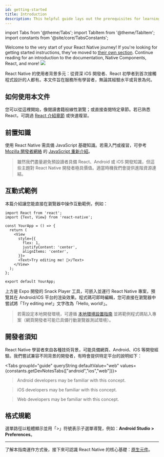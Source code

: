 ```yaml
---
id: getting-started
title: Introduction
description: This helpful guide lays out the prerequisites for learning React Native, using these docs, and setting up your environment.
---
```


import Tabs from '@theme/Tabs'; import TabItem from '@theme/TabItem'; import constants from '@site/core/TabsConstants';

<div className="content-banner">
  Welcome to the very start of your React Native journey! If you're looking for getting started instructions, they've moved to <a href="environment-setup">their own section</a>. Continue reading for an introduction to the documentation, Native Components, React, and more!
  <img className="content-banner-img" src="/docs/assets/p_android-ios-devices.svg" alt=" " />
</div>

React Native 的使用者背景多元：從資深 iOS 開發者、React 初學者到首次接觸程式設計的人都有。本文件旨在服務所有學習者，無論其經驗水平或背景為何。

## 如何使用本文件

您可以從這裡開始，像閱讀書籍般線性瀏覽；或直接查閱特定章節。若已熟悉 React，可跳過 [React 介紹章節](intro-react) 或快速複習。

## 前置知識

使用 React Native 需具備 JavaScript 基礎知識。若需入門或複習，可參考 [Mozilla 開發者網絡](https://developer.mozilla.org/en-US/docs/Web/JavaScript) 的 [JavaScript 重新介紹](https://developer.mozilla.org/en-US/docs/Web/JavaScript/A_re-introduction_to_JavaScript)。

> 雖然我們盡量避免預設讀者具備 React、Android 或 iOS 開發知識，但這些主題對 React Native 開發者極具價值。適當時機我們會提供進階資源連結。

## 互動式範例

本篇介紹讓您能直接在瀏覽器中操作互動範例，例如：

```SnackPlayer name=Hello%20World
import React from 'react';
import {Text, View} from 'react-native';

const YourApp = () => {
  return (
    <View
      style={{
        flex: 1,
        justifyContent: 'center',
        alignItems: 'center',
      }}>
      <Text>Try editing me! 🎉</Text>
    </View>
  );
};

export default YourApp;
```

上方是 Expo 開發的 Snack Player 工具，可嵌入並運行 React Native 專案，預覽其在 Android/iOS 平台的渲染效果。程式碼可即時編輯，您可直接在瀏覽器中嘗試將「Try editing me!」文字改為「Hello, world!」。

> 若需設定本地開發環境，可遵循 [本地環境設置指南](set-up-your-environment) 並將範例程式碼貼入專案（網頁開發者可能已具備行動瀏覽器測試環境）。

## 開發者須知

React Native 學習者來自各種技術背景，可能具備網頁、Android、iOS 等開發經驗。我們嘗試兼容不同背景的開發者，有時會提供特定平台的說明如下：

<Tabs groupId="guide" queryString defaultValue="web" values={constants.getDevNotesTabs(["android","ios","web"])}>

<TabItem value="android">

> Android developers may be familiar with this concept.

</TabItem>
<TabItem value="ios">

> iOS developers may be familiar with this concept.

</TabItem>
<TabItem value="web">

> Web developers may be familiar with this concept.

</TabItem>
</Tabs>

## 格式規範

選單路徑以粗體顯示並用「>」符號表示子選單導覽，例如：**Android Studio > Preferences**。

---

了解本指南運作方式後，接下來可認識 React Native 的核心基礎：[原生元件](intro-react-native-components.md)。